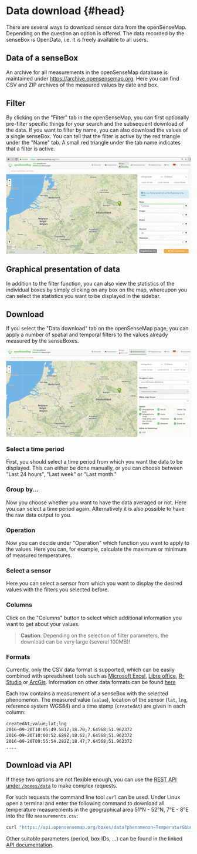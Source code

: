# Data download {#head}

There are several ways to download sensor data from the openSenseMap.
Depending on the question an option is offered.
The data recorded by the senseBox is OpenData, i.e. it is freely available to all users.

## Data of a senseBox

An archive for all measurements in the openSenseMap database is maintained under <https://archive.opensensemap.org>.
Here you can find CSV and ZIP archives of the measured values by date and box.

## Filter

By clicking on the "Filter" tab in the openSenseMap, you can first optionally pre-filter specific things for your search and the subsequent download of the data.
If you want to filter by name, you can also download the values of a single senseBox.
You can tell that the filter is active by the red triangle under the "Name" tab.
A small red triangle under the tab name indicates that a filter is active.

<img src="https://raw.githubusercontent.com/sensebox/resources/master/images/filter.png" align="center" width="900"/>

## Graphical presentation of data

In addition to the filter function, you can also view the statistics of the individual boxes by simply clicking on any box on the map, whereupon you can select the statistics you want to be displayed in the sidebar.

## Download

If you select the "Data download" tab on the openSenseMap page, you can apply a number of spatial and temporal filters to the values already measured by the senseBoxes.

<img src="https://raw.githubusercontent.com/sensebox/resources/master/images/downl.png" align="center" width="900"/>

### Select a time period

First, you should select a time period from which you want the data to be displayed.
This can either be done manually, or you can choose between "Last 24 hours",
"Last week" or "Last month."

### Group by...

Now you choose whether you want to have the data averaged or not. Here you can select a time period again.
Alternatively it is also possible to have the raw data output to you.

### Operation

Now you can decide under "Operation" which function you want to apply to the values.
Here you can, for example, calculate the maximum or minimum of measured temperatures.

### Select a sensor

Here you can select a sensor from which you want to display the desired values with the filters you selected before.

### Columns

Click on the "Columns" button to select which additional information you want to get about your values.

> **Caution**: Depending on the selection of filter parameters, the download can be very large (several 100MB)!

### Formats

Currently, only the CSV data format is supported, which can be easily combined with spreadsheet tools such as [Microsoft Excel](excel.md), [Libre office](libre.md), [R-Studio](R.md) or [ArcGis](Arc.md).
Information on other data formats can be found [here](formats.md)

Each row contains a measurement of a senseBox with the selected phenomenon.
The measured value (`value`), location of the sensor (`lat`, `lng`, reference system WGS84) and a time stamp (`createdAt`) are given in each column:

```csv
createdAt;value;lat;lng
2016-09-20T10:05:49.581Z;18.70;7.64568;51.962372
2016-09-20T10:00:52.689Z;18.62;7.64568;51.962372
2016-09-20T09:55:54.282Z;18.47;7.64568;51.962372
....
```

## Download via API

If these two options are not flexible enough, you can use the [REST API under `/boxes/data`](osem_api.md#get-latest-measurements-for-a-phenomenon-as-csv-) to make complex requests.

For such requests the command line tool `curl` can be used.
Under Linux open a terminal and enter the following command to download all temperature measurements in the geographical area 51°N - 52°N, 7°E - 8°E into the file `measurements.csv`:

```sh
curl "https://api.opensensemap.org/boxes/data?phenomenon=Temperatur&bbox=7,51,8,52" > measurements.csv
```

Other suitable parameters (period, box IDs, ...) can be found in the linked [API documentation](https://docs.opensensemap.org).
